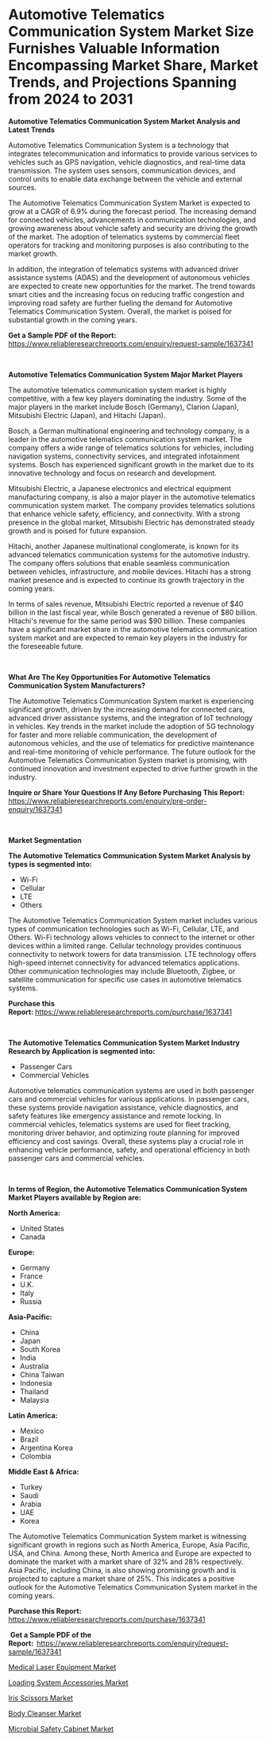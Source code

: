 <p><h1>Automotive Telematics Communication System Market Size Furnishes Valuable Information Encompassing Market Share, Market Trends, and Projections Spanning from 2024 to 2031</h1></p><p><strong>Automotive Telematics Communication System Market Analysis and Latest Trends</strong></p>
<p><p>Automotive Telematics Communication System is a technology that integrates telecommunication and informatics to provide various services to vehicles such as GPS navigation, vehicle diagnostics, and real-time data transmission. The system uses sensors, communication devices, and control units to enable data exchange between the vehicle and external sources.</p><p>The Automotive Telematics Communication System Market is expected to grow at a CAGR of 6.9% during the forecast period. The increasing demand for connected vehicles, advancements in communication technologies, and growing awareness about vehicle safety and security are driving the growth of the market. The adoption of telematics systems by commercial fleet operators for tracking and monitoring purposes is also contributing to the market growth.</p><p>In addition, the integration of telematics systems with advanced driver assistance systems (ADAS) and the development of autonomous vehicles are expected to create new opportunities for the market. The trend towards smart cities and the increasing focus on reducing traffic congestion and improving road safety are further fueling the demand for Automotive Telematics Communication System. Overall, the market is poised for substantial growth in the coming years.</p></p>
<p><strong>Get a Sample PDF of the Report:&nbsp;</strong> <a href="https://www.reliableresearchreports.com/enquiry/request-sample/1637341">https://www.reliableresearchreports.com/enquiry/request-sample/1637341</a></p>
<p>&nbsp;</p>
<p><strong>Automotive Telematics Communication System Major Market Players</strong></p>
<p><p>The automotive telematics communication system market is highly competitive, with a few key players dominating the industry. Some of the major players in the market include Bosch (Germany), Clarion (Japan), Mitsubishi Electric (Japan), and Hitachi (Japan).</p><p>Bosch, a German multinational engineering and technology company, is a leader in the automotive telematics communication system market. The company offers a wide range of telematics solutions for vehicles, including navigation systems, connectivity services, and integrated infotainment systems. Bosch has experienced significant growth in the market due to its innovative technology and focus on research and development.</p><p>Mitsubishi Electric, a Japanese electronics and electrical equipment manufacturing company, is also a major player in the automotive telematics communication system market. The company provides telematics solutions that enhance vehicle safety, efficiency, and connectivity. With a strong presence in the global market, Mitsubishi Electric has demonstrated steady growth and is poised for future expansion.</p><p>Hitachi, another Japanese multinational conglomerate, is known for its advanced telematics communication systems for the automotive industry. The company offers solutions that enable seamless communication between vehicles, infrastructure, and mobile devices. Hitachi has a strong market presence and is expected to continue its growth trajectory in the coming years.</p><p>In terms of sales revenue, Mitsubishi Electric reported a revenue of $40 billion in the last fiscal year, while Bosch generated a revenue of $80 billion. Hitachi's revenue for the same period was $90 billion. These companies have a significant market share in the automotive telematics communication system market and are expected to remain key players in the industry for the foreseeable future.</p></p>
<p>&nbsp;</p>
<p><strong>What Are The Key Opportunities For Automotive Telematics Communication System Manufacturers?</strong></p>
<p><p>The Automotive Telematics Communication System market is experiencing significant growth, driven by the increasing demand for connected cars, advanced driver assistance systems, and the integration of IoT technology in vehicles. Key trends in the market include the adoption of 5G technology for faster and more reliable communication, the development of autonomous vehicles, and the use of telematics for predictive maintenance and real-time monitoring of vehicle performance. The future outlook for the Automotive Telematics Communication System market is promising, with continued innovation and investment expected to drive further growth in the industry.</p></p>
<p><strong>Inquire or Share Your Questions If Any Before Purchasing This Report:</strong> <a href="https://www.reliableresearchreports.com/enquiry/pre-order-enquiry/1637341">https://www.reliableresearchreports.com/enquiry/pre-order-enquiry/1637341</a></p>
<p>&nbsp;</p>
<p><strong>Market Segmentation</strong></p>
<p><strong>The Automotive Telematics Communication System Market Analysis by types is segmented into:</strong></p>
<p><ul><li>Wi-Fi</li><li>Cellular</li><li>LTE</li><li>Others</li></ul></p>
<p><p>The Automotive Telematics Communication System market includes various types of communication technologies such as Wi-Fi, Cellular, LTE, and Others. Wi-Fi technology allows vehicles to connect to the internet or other devices within a limited range. Cellular technology provides continuous connectivity to network towers for data transmission. LTE technology offers high-speed internet connectivity for advanced telematics applications. Other communication technologies may include Bluetooth, Zigbee, or satellite communication for specific use cases in automotive telematics systems.</p></p>
<p><strong>Purchase this Report:&nbsp;</strong><a href="https://www.reliableresearchreports.com/purchase/1637341">https://www.reliableresearchreports.com/purchase/1637341</a></p>
<p>&nbsp;</p>
<p><strong>The Automotive Telematics Communication System Market Industry Research by Application is segmented into:</strong></p>
<p><ul><li>Passenger Cars</li><li>Commercial Vehicles</li></ul></p>
<p><p>Automotive telematics communication systems are used in both passenger cars and commercial vehicles for various applications. In passenger cars, these systems provide navigation assistance, vehicle diagnostics, and safety features like emergency assistance and remote locking. In commercial vehicles, telematics systems are used for fleet tracking, monitoring driver behavior, and optimizing route planning for improved efficiency and cost savings. Overall, these systems play a crucial role in enhancing vehicle performance, safety, and operational efficiency in both passenger cars and commercial vehicles.</p></p>
<p>&nbsp;</p>
<p><strong>In terms of Region, the Automotive Telematics Communication System Market Players available by Region are:</strong></p>
<p>
    <p> <strong> North America: </strong>
        <ul>
            <li>United States</li>
            <li>Canada</li>
        </ul>
        </p> 
    <p> <strong> Europe: </strong>
        <ul>
            <li>Germany</li>
            <li>France</li>
            <li>U.K.</li>
            <li>Italy</li>
            <li>Russia</li>
        </ul>
        </p> 
    <p> <strong> Asia-Pacific: </strong>
        <ul>
            <li>China</li>
            <li>Japan</li>
            <li>South Korea</li>
            <li>India</li>
            <li>Australia</li>
            <li>China Taiwan</li>
            <li>Indonesia</li>
            <li>Thailand</li>
            <li>Malaysia</li>
        </ul>
        </p> 
    <p> <strong> Latin America: </strong>
        <ul>
            <li>Mexico</li>
            <li>Brazil</li>
            <li>Argentina Korea</li>
            <li>Colombia</li>
        </ul>
        </p> 
    <p> <strong> Middle East & Africa: </strong>
        <ul>
            <li>Turkey</li>
            <li>Saudi</li>
            <li>Arabia</li>
            <li>UAE</li>
            <li>Korea</li>
        </ul>
    </p>
    </p>
<p><p>The Automotive Telematics Communication System market is witnessing significant growth in regions such as North America, Europe, Asia Pacific, USA, and China. Among these, North America and Europe are expected to dominate the market with a market share of 32% and 28% respectively. Asia Pacific, including China, is also showing promising growth and is projected to capture a market share of 25%. This indicates a positive outlook for the Automotive Telematics Communication System market in the coming years.</p></p>
<p><strong>Purchase this Report: </strong><a href="https://www.reliableresearchreports.com/purchase/1637341">https://www.reliableresearchreports.com/purchase/1637341</a></p>
<p>&nbsp;<strong>Get a Sample PDF of the Report:&nbsp;&nbsp;</strong><a href="https://www.reliableresearchreports.com/enquiry/request-sample/1637341">https://www.reliableresearchreports.com/enquiry/request-sample/1637341</a></p>
<p><strong></strong></p>
<p><p><a href="https://medium.com/@effiemills56867/medical-laser-equipment-market-research-report-its-history-and-forecast-2024-to-2031-f7df9e973bfe">Medical Laser Equipment Market</a></p><p><a href="https://issuu.com/reportprime-2/docs/loading-system-accessories-market-size-2030.pptx">Loading System Accessories Market</a></p><p><a href="https://medium.com/@effiemills56867/iris-scissors-market-analysis-and-sze-forecasted-for-period-from-2024-to-2031-d4a4e0632430">Iris Scissors Market</a></p><p><a href="https://issuu.com/reportprime-2/docs/body-cleanser-market-size-2030.pptx">Body Cleanser Market</a></p><p><a href="https://medium.com/@effiemills56867/microbial-safety-cabinet-market-trends-forecast-and-competitive-analysis-to-2031-7bd314eedcd9">Microbial Safety Cabinet Market</a></p></p>